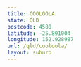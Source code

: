 ```yaml
---
title: COOLOOLA
state: QLD
postcode: 4580
latitude: -25.891004
longitude: 152.928987
url: /qld/cooloola/
layout: suburb
---
```

